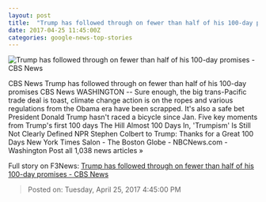 ```yaml
---
layout: post
title:  "Trump has followed through on fewer than half of his 100-day promises - CBS News"
date: 2017-04-25 11:45:00Z
categories: google-news-top-stories
---
```


![Trump has followed through on fewer than half of his 100-day promises - CBS News](http://cbsnews1.cbsistatic.com/hub/i/2017/04/19/98f9cef0-a8cc-4851-9262-043c93955277/ap-17085609608253.jpg)

CBS News Trump has followed through on fewer than half of his 100-day promises CBS News WASHINGTON -- Sure enough, the big trans-Pacific trade deal is toast, climate change action is on the ropes and various regulations from the Obama era have been scrapped. It's also a safe bet President Donald Trump hasn't raced a bicycle since Jan. Five key moments from Trump's first 100 days The Hill Almost 100 Days In, 'Trumpism' Is Still Not Clearly Defined NPR Stephen Colbert to Trump: Thanks for a Great 100 Days New York Times Salon - The Boston Globe - NBCNews.com - Washington Post all 1,038 news articles »


Full story on F3News: [Trump has followed through on fewer than half of his 100-day promises - CBS News](http://www.f3nws.com/n/BRFWH)

> Posted on: Tuesday, April 25, 2017 4:45:00 PM
